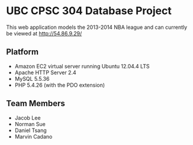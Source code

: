 # UBC CPSC 304 Database Project

This web application models the 2013-2014 NBA league and can currently be viewed at http://54.86.9.29/

## Platform

- Amazon EC2 virtual server running Ubuntu 12.04.4 LTS
- Apache HTTP Server 2.4
- MySQL 5.5.36
- PHP 5.4.26 (with the PDO extension)

## Team Members

- Jacob Lee
- Norman Sue
- Daniel Tsang
- Marvin Cadano
